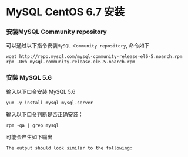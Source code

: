 # MySQL CentOS 6.7 安装

### 安装MySQL Community repository

可以通过以下指令安装`MySQL Community repository`, 命令如下

```
wget http://repo.mysql.com/mysql-community-release-el6-5.noarch.rpm
rpm -Uvh mysql-community-release-el6-5.noarch.rpm
```

### 安装 MySQL 5.6

输入以下口令安装 MySQL 5.6

```
yum -y install mysql mysql-server
```
输入以下口令判断是否正确安装： 

```
rpm -qa | grep mysql
```

可能会产生如下输出

```
The output should look similar to the following:
```
